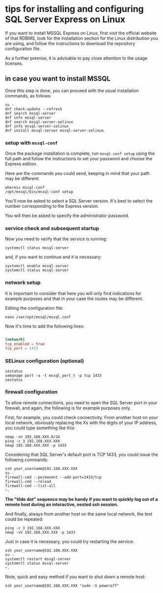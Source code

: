 # tips for installing and configuring SQL Server Express on Linux

If you want to install MSSQL Express on Linux, first visit the official website of that RDBMS, look for the installation section for the Linux distribution you are using, and follow the instructions to download the repository configuration file.

As a further premise, it is advisable to pay close attention to the usage licenses.

## in case you want to install MSSQL

Once this step is done, you can proceed with the usual installation commands, as follows:

```shell
su -
dnf check-update --refresh
dnf search mssql-server
dnf info mssql-server
dnf search mssql-server-selinux
dnf info mssql-server-selinux
dnf install mssql-server mssql-server-selinux
```

### setup with `mssql-conf`

Once the package installation is complete, run `mssql-conf setup` using the full path and follow the instructions to set your password and choose the Express edition.

Here are the commands you could send, keeping in mind that your path may be different:

```shell
whereis mssql-conf
/opt/mssql/bin/mssql-conf setup
```

You'll now be asked to select a SQL Server version. It's best to select the number corresponding to the Express version.

You will then be asked to specify the administrator password.

### service check and subsequent startup

Now you need to verify that the service is running:

```shell
systemctl status mssql-server
```

and, if you want to continue and it is necessary:

```shell
systemctl enable mssql-server
systemctl status mssql-server
```

### network setup

It is important to consider that here you will only find indications for example purposes and that in your case the routes may be different.

Editing the configuration file:

```shell
nano /var/opt/mssql/mssql.conf
```

Now it's time to add the following lines:

```conf

[network]
tcp_enabled = true
tcp_port = 1433
```

### SELinux configuration (optional)

```shell
sestatus
semanage port -a -t mssql_port_t -p tcp 1433
sestatus
```

### firewall configuration

To allow remote connections, you need to open the SQL Server port in your firewall, and again, the following is for example purposes only.

First, for example, you could check connectivity.
From another host on your local network, obviously replacing the Xs with the digits of your IP address, you could type something like this:

```shell
nmap -sn 192.168.XXX.0/24
ping -c 3 192.168.XXX.XXX
nmap 192.168.XXX.XXX -p 1433
```

Considering that SQL Server's default port is TCP 1433, you could issue the following commands:

```shell
ssh your_username@192.168.XXX.XXX
su -
firewall-cmd --permanent --add-port=1433/tcp
firewall-cmd --reload
firewall-cmd --list-all
~.
```

**The "tilde dot" sequence may be handy if you want to quickly log out of a remote host during an interactive, nested ssh session.**

And finally, always from another host on the same local network, the test could be repeated:

```shell
ping -c 3 192.168.XXX.XXX
nmap -sV 192.168.XXX.XXX -p 1433
```

Just in case it is necessary, you could try restarting the service:

```shell
ssh your_username@192.168.XXX.XXX
su -
systemctl restart mssql-server
systemctl status mssql-server
~.
```

Note, quick and easy method if you want to shut down a remote host:

```shell
ssh your_username@192.168.XXX.XXX "sudo -S poweroff"
```
